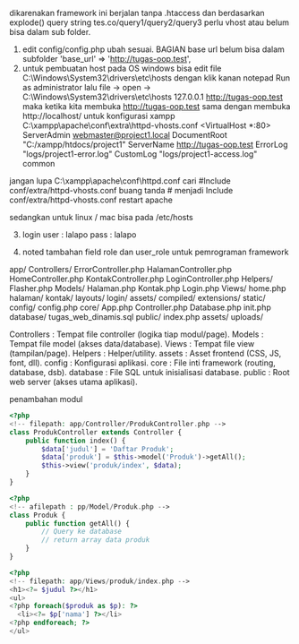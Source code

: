 dikarenakan framework ini berjalan tanpa .htaccess dan berdasarkan explode() query string
tes.co/query1/query2/query3
perlu vhost atau belum bisa dalam sub folder.

1. edit config/config.php
ubah sesuai.
BAGIAN base url belum bisa dalam subfolder
'base_url' => 'http://tugas-oop.test', 
2. untuk pembuatan host pada OS windows bisa edit file C:\Windows\System32\drivers\etc\hosts
  dengan klik kanan  notepad Run as administrator
  lalu file -> open -> C:\Windows\System32\drivers\etc\hosts
  127.0.0.1  http://tugas-oop.test
  maka ketika kita membuka http://tugas-oop.test sama dengan membuka http://localhost/
untuk konfigurasi xampp 
C:\xampp\apache\conf\extra\httpd-vhosts.conf
<VirtualHost *:80>
    ServerAdmin webmaster@project1.local
    DocumentRoot "C:/xampp/htdocs/project1"
    ServerName http://tugas-oop.test
    ErrorLog "logs/project1-error.log"
    CustomLog "logs/project1-access.log" common
</VirtualHost>

jangan lupa C:\xampp\apache\conf\httpd.conf
cari 
#Include conf/extra/httpd-vhosts.conf
buang tanda # menjadi
Include conf/extra/httpd-vhosts.conf
restart apache

sedangkan untuk linux / mac bisa pada /etc/hosts

3. login
user : lalapo
pass : lalapo

4. noted tambahan
field role dan user_role untuk pemrograman framework


app/
  Controllers/
    ErrorController.php
    HalamanController.php
    HomeController.php
    KontakController.php
    LoginController.php
  Helpers/
    Flasher.php
  Models/
    Halaman.php
    Kontak.php
    Login.php
  Views/
    home.php
    halaman/
    kontak/
    layouts/
    login/
assets/
  compiled/
  extensions/
  static/
config/
  config.php
core/
  App.php
  Controller.php
  Database.php
  init.php
database/
  tugas_web_dinamis.sql
public/
  index.php
  assets/
  uploads/


Controllers : Tempat file controller (logika tiap modul/page).
Models : Tempat file model (akses data/database).
Views : Tempat file view (tampilan/page).
Helpers : Helper/utility.
assets : Asset frontend (CSS, JS, font, dll).
config : Konfigurasi aplikasi.
core : File inti framework (routing, database, dsb).
database : File SQL untuk inisialisasi database.
public : Root web server (akses utama aplikasi).

penambahan modul
```php
<?php
<!-- filepath: app/Controller/ProdukController.php -->
class ProdukController extends Controller {
    public function index() {
        $data['judul'] = 'Daftar Produk';
        $data['produk'] = $this->model('Produk')->getAll();
        $this->view('produk/index', $data);
    }
}
```
```php
<?php
<!-- afilepath : pp/Model/Produk.php -->
class Produk {
    public function getAll() {
        // Query ke database
        // return array data produk
    }
}
```
```php
<?php
<!-- filepath: app/Views/produk/index.php -->
<h1><?= $judul ?></h1>
<ul>
<?php foreach($produk as $p): ?>
  <li><?= $p['nama'] ?></li>
<?php endforeach; ?>
</ul>
```

